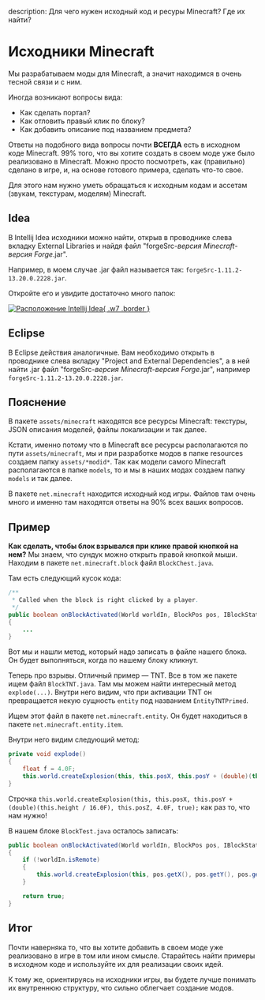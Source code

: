 description: Для чего нужен исходный код и ресуры Minecraft? Где их найти?

# Исходники Minecraft

Мы разрабатываем моды для Minecraft, а значит находимся в очень тесной связи и с ним.

Иногда возникают вопросы вида:
* Как сделать портал?
* Как отловить правый клик по блоку?
* Как добавить описание под названием предмета?

Ответы на подобного вида вопросы почти **ВСЕГДА** есть в исходном коде Minecraft. 99% того, что вы хотите создать в своем
моде уже было реализовано в Minecraft. Можно просто посмотреть, как (правильно) сделано в игре, и, на основе готового
примера, сделать что-то свое.

Для этого нам нужно уметь обращаться к исходным кодам и ассетам (звукам, текстурам, моделям) Minecraft.

## Idea

В Intellij Idea исходники можно найти, открыв в проводнике слева вкладку External Libraries и найдя файл "forgeSrc-*версия Minecraft*-*версия Forge*.jar".

Например, в моем случае .jar файл называется так: `forgeSrc-1.11.2-13.20.0.2228.jar`.

Откройте его и увидите достаточно много папок:

[![Расположение Intellij Idea](images/sources_location.png){ .w7 .border }](images/sources_location.png)

## Eclipse

В Eclipse действия аналогичные. Вам необходимо открыть в проводнике слева вкладку "Project and External Dependencies", а в ней
найти .jar файл "forgeSrc-*версия Minecraft*-*версия Forge*.jar", например  `forgeSrc-1.11.2-13.20.0.2228.jar`.

## Пояснение

В пакете `assets/minecraft` находятся все ресурсы Minecraft: текстуры, JSON описания моделей, файлы локализации и так далее.

Кстати, именно потому что в Minecraft все ресурсы располагаются по пути `assets/minecraft`, мы и при разработке модов
в папке resources создаем папку `assets/*modid*`. Так как модели самого Minecraft располагаются в папке `models`, то и
мы в наших модах создаем папку `models` и так далее.

В пакете `net.minecraft` находится исходный код игры. Файлов там очень много и именно там находятся ответы на 90%
всех ваших вопросов.

## Пример

**Как сделать, чтобы блок взрывался при клике правой кнопкой на нем?** Мы знаем, что сундук можно открыть правой кнопкой
мыши. Находим в пакете `net.minecraft.block` файл `BlockChest.java`.

Там есть следующий кусок кода:

```java
/**
 * Called when the block is right clicked by a player.
 */
public boolean onBlockActivated(World worldIn, BlockPos pos, IBlockState state, EntityPlayer playerIn, EnumHand hand, EnumFacing facing, float hitX, float hitY, float hitZ)
{
    ...
}
```

Вот мы и нашли метод, который надо записать в файле нашего блока. Он будет выполняться, когда по нашему блоку кликнут.

Теперь про взрывы. Отличный пример — TNT. Все в том же пакете ищем файл `BlockTNT.java`. Там мы можем найти интересный метод
`explode(...)`. Внутри него видим, что при активации TNT он превращается некую сущность `entity` под названием `EntityTNTPrimed`.

Ищем этот файл в пакете `net.minecraft.entity`. Он будет находиться в пакете `net.minecraft.entity.item`.

Внутри него видим следующий метод:

```java
private void explode()
{
    float f = 4.0F;
    this.world.createExplosion(this, this.posX, this.posY + (double)(this.height / 16.0F), this.posZ, 4.0F, true);
}
```

Строчка `this.world.createExplosion(this, this.posX, this.posY + (double)(this.height / 16.0F), this.posZ, 4.0F, true);` как раз
то, что нам нужно!

В нашем блоке `BlockTest.java` осталось записать:

```java
public boolean onBlockActivated(World worldIn, BlockPos pos, IBlockState state, EntityPlayer playerIn, EnumHand hand, EnumFacing facing, float hitX, float hitY, float hitZ)
{
    if (!worldIn.isRemote)
    {
        this.world.createExplosion(this, pos.getX(), pos.getY(), pos.getZ(), 4.0F, true);
    }

    return true;
}
```

## Итог

Почти наверняка то, что вы хотите добавить в своем моде уже реализовано в игре в том или ином смысле.
Старайтесь найти примеры в исходном коде и используйте их для реализации своих идей.

К тому же, ориентируясь на исходники игры, вы будете лучше понимать их внутреннюю структуру, что сильно облегчает создание модов.
